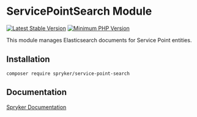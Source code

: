 # ServicePointSearch Module
[![Latest Stable Version](https://poser.pugx.org/spryker/service-point-search/v/stable.svg)](https://packagist.org/packages/spryker/service-point-search)
[![Minimum PHP Version](https://img.shields.io/badge/php-%3E%3D%208.1-8892BF.svg)](https://php.net/)

This module manages Elasticsearch documents for Service Point entities.

## Installation

```
composer require spryker/service-point-search
```

## Documentation

[Spryker Documentation](https://docs.spryker.com)
